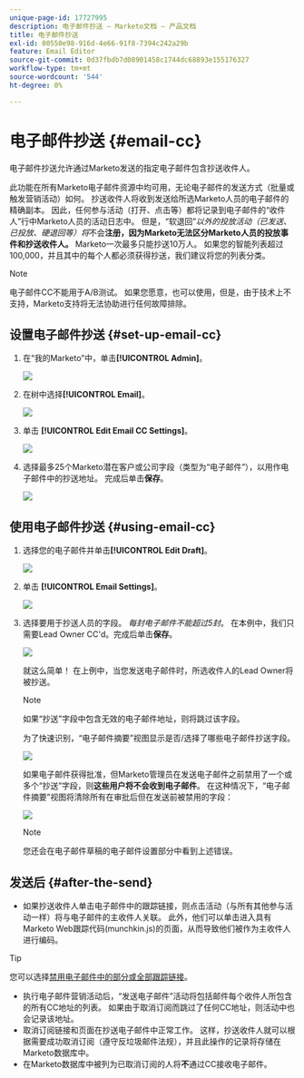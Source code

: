 ```yaml
---
unique-page-id: 17727995
description: 电子邮件抄送 — Marketo文档 — 产品文档
title: 电子邮件抄送
exl-id: 00550e98-916d-4e66-91f8-7394c242a29b
feature: Email Editor
source-git-commit: 0d37fbdb7d08901458c1744dc68893e155176327
workflow-type: tm+mt
source-wordcount: '544'
ht-degree: 0%

---
```


# 电子邮件抄送 {#email-cc}

电子邮件抄送允许通过Marketo发送的指定电子邮件包含抄送收件人。

此功能在所有Marketo电子邮件资源中均可用，无论电子邮件的发送方式（批量或触发营销活动）如何。 抄送收件人将收到发送给所选Marketo人员的电子邮件的精确副本。 因此，任何参与活动（打开、点击等）都将记录到电子邮件的“收件人”行中Marketo人员的活动日志中。 但是，“软退回”_以外的投放活动（已发送、已投放、硬退回等）将_&#x200B;不会&#x200B;**注册，因为Marketo无法区分Marketo人员的投放事件和抄送收件人。** Marketo一次最多只能抄送10万人。 如果您的智能列表超过100,000，并且其中的每个人都必须获得抄送，我们建议将您的列表分类。

>[!NOTE]
>
>电子邮件CC不能用于A/B测试。 如果您愿意，也可以使用，但是，由于技术上不支持，Marketo支持将无法协助进行任何故障排除。

## 设置电子邮件抄送 {#set-up-email-cc}

1. 在“我的Marketo”中，单击&#x200B;**[!UICONTROL Admin]**。

   ![](assets/one.png)

1. 在树中选择&#x200B;**[!UICONTROL Email]**。

   ![](assets/two.png)

1. 单击 **[!UICONTROL Edit Email CC Settings]**。

   ![](assets/three.png)

1. 选择最多25个Marketo潜在客户或公司字段（类型为“电子邮件”），以用作电子邮件中的抄送地址。 完成后单击&#x200B;**保存**。

   ![](assets/four.png)

## 使用电子邮件抄送 {#using-email-cc}

1. 选择您的电子邮件并单击&#x200B;**[!UICONTROL Edit Draft]**。

   ![](assets/five.png)

1. 单击 **[!UICONTROL Email Settings]**。

   ![](assets/six.png)

1. 选择要用于抄送人员的字段。 _每封电子邮件不能超过5封_。 在本例中，我们只需要Lead Owner CC&#39;d。完成后单击&#x200B;**保存**。

   ![](assets/seven.png)

   就这么简单！ 在上例中，当您发送电子邮件时，所选收件人的Lead Owner将被抄送。

   >[!NOTE]
   >
   >如果“抄送”字段中包含无效的电子邮件地址，则将跳过该字段。

   为了快速识别，“电子邮件摘要”视图显示是否/选择了哪些电子邮件抄送字段。

   ![](assets/eight.png)

   如果电子邮件获得批准，但Marketo管理员在发送电子邮件之前禁用了一个或多个“抄送”字段，则&#x200B;**这些用户将不会收到电子邮件**。 在这种情况下，“电子邮件摘要”视图将清除所有在审批后但在发送前被禁用的字段：

   ![](assets/removal.png)

   >[!NOTE]
   >
   >您还会在电子邮件草稿的电子邮件设置部分中看到上述错误。

## 发送后 {#after-the-send}

* 如果抄送收件人单击电子邮件中的跟踪链接，则点击活动（与所有其他参与活动一样）将与电子邮件的主收件人关联。 此外，他们可以单击进入具有Marketo Web跟踪代码(munchkin.js)的页面，从而导致他们被作为主收件人进行编码。

>[!TIP]
>
>您可以选择[禁用电子邮件中的部分或全部跟踪链接](/help/marketo/product-docs/email-marketing/general/functions-in-the-editor/disable-tracking-for-an-email-link.md)。

* 执行电子邮件营销活动后，“发送电子邮件”活动将包括邮件每个收件人所包含的所有CC地址的列表。 如果由于取消订阅而跳过了任何CC地址，则活动中也会记录该地址。
* 取消订阅链接和页面在抄送电子邮件中正常工作。 这样，抄送收件人就可以根据需要成功取消订阅（遵守反垃圾邮件法规），并且此操作的记录将存储在Marketo数据库中。
* 在Marketo数据库中被列为已取消订阅的人将&#x200B;**不**&#x200B;通过CC接收电子邮件。
